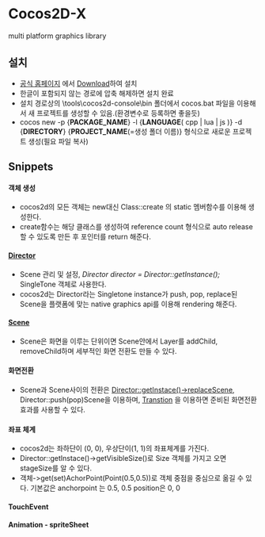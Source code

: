 # Cocos2D-X

multi platform graphics library

## 설치
* [공식 홈페이지](http://www.cocos2d-x.org/) 에서 [Download](http://www.cocos2d-x.org/download)하여 설치
* 한글이 포함되지 않는 경로에 압축 해제하면 설치 완료
* 설치 경로상의 \tools\cocos2d-console\bin 폴더에서 cocos.bat 파일을 이용해서 새 프로젝트를 생성할 수 있음.(환경변수로 등록하면 좋을듯)
* cocos new -p {**PACKAGE_NAME**} -l {**LANGUAGE**( cpp | lua | js )} -d {**DIRECTORY**} {**PROJECT_NAME**(=생성 폴더 이름)} 형식으로 새로운 프로젝트 생성(필요 파일 복사)

## Snippets

#### 객체 생성
* cocos2d의 모든 객체는 new대신  Class::create 의 static 멤버함수를 이용해 생성한다. 
* create함수는 해당 클래스를 생성하여 reference count 형식으로 auto release 할 수 있도록 만든 후 포인터를 return 해준다.

#### [**Director**](http://www.cocos2d-x.org/reference/native-cpp/V3.4/d7/df3/classcocos2d_1_1_director.html)
* Scene 관리 및 설정, *Director director = Director::getInstance();* SingleTone 객체로 사용한다. 
* cocos2d는 Director라는 Singletone instance가 push, pop, replace된 Scene을 플랫폼에 맞는 native graphics api를 이용해 rendering 해준다. 

#### [**Scene**](http://www.cocos2d-x.org/reference/native-cpp/V3.4/d4/d5f/classcocos2d_1_1_scene.html)
* Scene은 화면을 이루는 단위이면 Scene안에서 Layer를 addChild, removeChild하며 세부적인 화면 전환도 만들 수 있다. 

#### 화면전환
* Scene과 Scene사이의 전환은 [Director::getInstace()->replaceScene](http://www.cocos2d-x.org/reference/native-cpp/V3.4/d7/df3/classcocos2d_1_1_director.html#ae693d54396ac5f630814cf1f961de830), Director::push(pop)Scene을 이용하며, [Transtion](http://www.cocos2d-x.org/reference/native-cpp/V3.4/da/d00/group__transition.html) 을 이용하면 준비된 화면전환 효과를 사용할 수 있다.

#### 좌표 체계
* cocos2d는 좌하단이 (0, 0), 우상단이(1, 1)의 좌표체계를 가진다. 
* Director::getInstace()->getVisibleSize()로 Size 객체를 가지고 오면 stageSize를 알 수 있다.
* 객체->get(set)AchorPoint(Point(0.5,0.5))로 객체 중점을 중심으로 옮길 수 있다. 기본값은 anchorpoint 는 0.5, 0.5 position은 0, 0

#### TouchEvent

#### Animation - spriteSheet